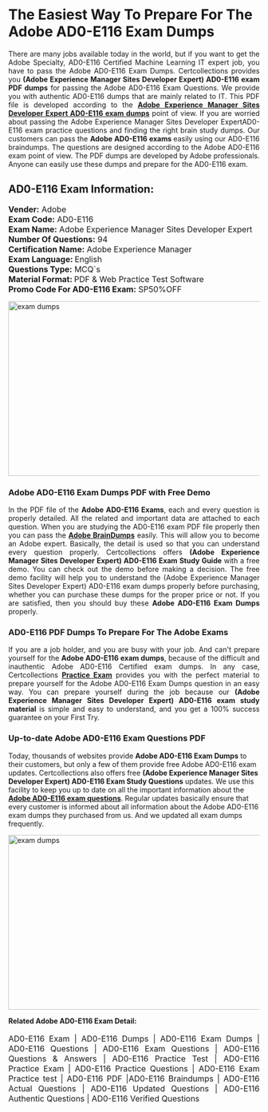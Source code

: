 <h1>The Easiest Way To Prepare For The Adobe AD0-E116 Exam Dumps</h1> <p style="text-align:justify">There are many jobs available today in the world, but if you want to get the Adobe Specialty, AD0-E116 Certified Machine Learning IT expert job, you have to pass the Adobe AD0-E116 Exam Dumps. Certcollections provides you <strong>(Adobe Experience Manager Sites Developer Expert) AD0-E116 exam PDF dumps</strong> for passing the Adobe AD0-E116 Exam Questions. We provide you with authentic AD0-E116 dumps that are mainly related to IT. This PDF file is developed according to the <a href="https://www.certsofficial.com/adobe/ad0-e116-questions"><strong>Adobe Experience Manager Sites Developer Expert AD0-E116 exam dumps</strong></a> point of view. If you are worried about passing the Adobe Experience Manager Sites Developer ExpertAD0-E116 exam practice questions and finding the right brain study dumps. Our customers can pass the <strong>Adobe AD0-E116 exams </strong>easily using our AD0-E116 braindumps. The questions are designed according to the Adobe AD0-E116 exam point of view. The PDF dumps are developed by Adobe professionals. Anyone can easily use these dumps and prepare for the AD0-E116 exam.</p> <h2><strong>AD0-E116 Exam Information:</strong></h2> <p><span style="font-size:16px"><strong>Vender:</strong> Adobe<br /> <strong>Exam Code:</strong> AD0-E116<br /> <strong>Exam Name:</strong> Adobe Experience Manager Sites Developer Expert<br /> <strong>Number Of Questions:</strong> 94<br /> <strong>Certification Name:</strong> Adobe Experience Manager<br /> <strong>Exam Language: </strong>English<br /> <strong>Questions Type:</strong> MCQ`s<br /> <strong>Material Format: </strong>PDF & Web Practice Test Software<br /> <strong>Promo Code For AD0-E116 Exam:</strong> SP50%OFF</span></p> <p><a href="https://www.certsofficial.com/adobe/ad0-e116-questions" rel="no-follow"><img alt="exam dumps" src="https://www.certcollections.com/uploads/content/certsofficial.jpg" style="height:350px; width:750px" /></a></p> <h3><strong>Adobe AD0-E116 Exam Dumps PDF with Free Demo</strong></h3> <p style="text-align:justify">In the PDF file of the <strong>Adobe AD0-E116 Exams</strong>, each and every question is properly detailed. All the related and important data are attached to each question. When you are studying the AD0-E116 exam PDF file properly then you can pass the <a href="https://www.certsofficial.com/adobe-dumps"><strong>Adobe BrainDumps</strong></a> easily. This will allow you to become an Adobe expert. Basically, the detail is used so that you can understand every question properly. Certcollections offers <strong>(Adobe Experience Manager Sites Developer Expert) AD0-E116 Exam Study Guide</strong> with a free demo. You can check out the demo before making a decision. The free demo facility will help you to understand the (Adobe Experience Manager Sites Developer Expert) AD0-E116 exam dumps properly before purchasing, whether you can purchase these dumps for the proper price or not. If you are satisfied, then you should buy these <strong>Adobe AD0-E116 Exam Dumps</strong> properly.</p> <h3><strong>AD0-E116 PDF Dumps To Prepare For The Adobe Exams</strong></h3> <p style="text-align:justify">If you are a job holder, and you are busy with your job. And can't prepare yourself for the <strong>Adobe AD0-E116 exam dumps</strong>, because of the difficult and inauthentic Adobe AD0-E116 Certified exam dumps. In any case, Certcollections <strong><a href="https://www.certsofficial.com/">Practice Exam</a></strong> provides you with the perfect material to prepare yourself for the Adobe AD0-E116 Exam Dumps question in an easy way. You can prepare yourself during the job because our <strong>(Adobe Experience Manager Sites Developer Expert) AD0-E116 exam study material</strong> is simple and easy to understand, and you get a 100% success guarantee on your First Try.</p> <h3><strong>Up-to-date Adobe AD0-E116 Exam Questions PDF</strong></h3> <p>Today, thousands of websites provide <strong>Adobe AD0-E116 Exam Dumps</strong> to their customers, but only a few of them provide free Adobe AD0-E116 exam updates. Certcollections also offers free <strong>(Adobe Experience Manager Sites Developer Expert) AD0-E116 Exam Study Questions</strong> updates. We use this facility to keep you up to date on all the important information about the <a href="https://www.certsofficial.com/adobe/ad0-e116-questions"><strong>Adobe AD0-E116 exam questions</strong></a>. Regular updates basically ensure that every customer is informed about all information about the Adobe AD0-E116 exam dumps they purchased from us. And we updated all exam dumps frequently.</p> <p><a href="https://www.certsofficial.com/adobe/ad0-e116-questions"><img alt="exam dumps " src="https://www.certcollections.com/uploads/content/certsofficial2.jpg" style="height:350px; width:750px" /></a></p> <p style="text-align:justify"><span style="font-size:14px"><strong>Related Adobe AD0-E116 Exam Detail:</strong></span><br /> <br /> <span style="font-size:16px">AD0-E116 Exam | AD0-E116 Dumps | AD0-E116 Exam Dumps | AD0-E116 Questions | AD0-E116 Exam Questions | AD0-E116 Questions & Answers | AD0-E116 Practice Test | AD0-E116 Practice Exam | AD0-E116 Practice Questions | AD0-E116 Exam Practice test | AD0-E116 PDF |AD0-E116 Braindumps | AD0-E116 Actual Questions | AD0-E116 Updated Questions | AD0-E116 Authentic Questions | AD0-E116 Verified Questions</span></p>
